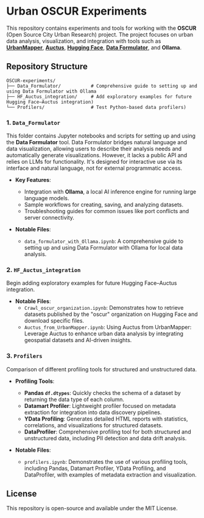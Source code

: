 # Urban OSCUR Experiments

This repository contains experiments and tools for working with the **OSCUR** (Open Source City Urban Research) project. The project focuses on urban data analysis, visualization, and integration with tools such as [**UrbanMapper**](https://github.com/VIDA-NYU/UrbanMapper), [**Auctus**](https://auctus.vida-nyu.org/), [**Hugging Face**](https://huggingface.co/oscur), [**Data Formulator**](https://github.com/microsoft/data-formulator), and **Ollama**.

## Repository Structure
```
OSCUR-experiments/
├── Data_Formulator/           # Comprehensive guide to setting up and using Data Formulator with Ollama
├── HF_Auctus_integration/     # Add exploratory examples for future Hugging Face–Auctus integration)
└── Profilers/                 # Test Python-based data profilers)
```
### 1. `Data_Formulator`
This folder contains Jupyter notebooks and scripts for setting up and using the **Data Formulator** tool. Data Formulator bridges natural language and data visualization, allowing users to describe their analysis needs and automatically generate visualizations. However, it lacks a public API and relies on LLMs for functionality. It's designed for interactive use via its interface and natural language, not for external programmatic access.

- **Key Features**:
  - Integration with **Ollama**, a local AI inference engine for running large language models.
  - Sample workflows for creating, saving, and analyzing datasets.
  - Troubleshooting guides for common issues like port conflicts and server connectivity.

- **Notable Files**:
  - `data_formulator_with_Ollama.ipynb`: A comprehensive guide to setting up and using Data Formulator with Ollama for local data analysis.

### 2. `HF_Auctus_integration`
Begin adding exploratory examples for future Hugging Face–Auctus integration.

- **Notable Files**:
  - `Crawl_oscur_organization.ipynb`: Demonstrates how to retrieve datasets published by the "oscur" organization on Hugging Face and download specific files.
  - `Auctus_from_UrbanMapper.ipynb`: Using Auctus from UrbanMapper: Leverage Auctus to enhance urban data analysis by integrating geospatial datasets and AI-driven insights. 

### 3. `Profilers`
Comparison of different profiling tools for structured and unstructured data.

- **Profiling Tools**:
  - **Pandas `df.dtypes`**: Quickly checks the schema of a dataset by returning the data type of each column.
  - **Datamart Profiler**: Lightweight profiler focused on metadata extraction for integration into data discovery pipelines.
  - **YData Profiling**: Generates detailed HTML reports with statistics, correlations, and visualizations for structured datasets.
  - **DataProfiler**: Comprehensive profiling tool for both structured and unstructured data, including PII detection and data drift analysis.

- **Notable Files**:
  - `profilers.ipynb`: Demonstrates the use of various profiling tools, including Pandas, Datamart Profiler, YData Profiling, and DataProfiler, with examples of metadata extraction and visualization.

## License
This repository is open-source and available under the MIT License.

